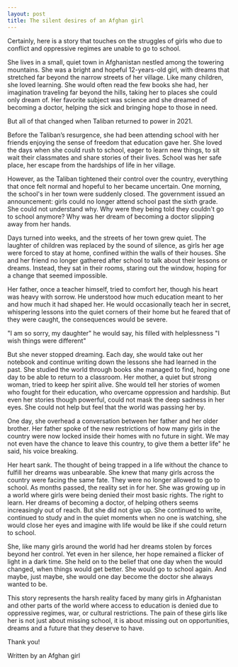 ```yaml
---
layout: post
title: The silent desires of an Afghan girl
---
```


Certainly, here is a story that touches on the struggles of girls who due to conflict and
oppressive regimes are unable to go to school.

She lives in a small, quiet town in Afghanistan nestled among the towering mountains. She was a bright and hopeful 12-years-old girl, with dreams that stretched far beyond the narrow streets of her village. Like many children, she loved learning. She would often read the few books she had, her imagination traveling far beyond the hills, taking her to places she could only dream of. Her favorite subject was science and she dreamed of becoming a doctor, helping the sick and bringing hope to those in need.

But all of that changed when Taliban returned to power in 2021.

Before the Taliban’s resurgence, she had been attending school with her friends enjoying the sense of freedom that education gave her. She loved the days when she could rush to school, eager to learn new things, to sit wait their classmates and share stories of their lives. School was her safe place, her escape from the hardships of life in her village.

However, as the Taliban tightened their control over the country, everything that once felt normal and hopeful to her became uncertain. One morning, the school's in her town were suddenly closed. The government issued an announcement: girls could no longer attend school past the sixth grade. She could not understand why. Why were they being told they couldn't go to school anymore? Why was her dream of becoming a doctor slipping away from her hands.

Days turned into weeks, and the streets of her town grew quiet. The laughter of children was replaced by the sound of silence, as girls her age were forced to stay at home, confined within the walls of their houses. She and her friend no longer gathered after school to talk about their lessons or dreams. Instead, they sat in their rooms, staring out the window, hoping for a change that seemed impossible.

Her father, once a teacher himself, tried to comfort her, though his heart was heavy with sorrow. He understood how much education meant to her and how much it had shaped her. He would occasionally teach her in secret, whispering lessons into the quiet corners of their home but he feared that of they were caught, the consequences would be severe.

"I am so sorry, my daughter" he would say, his filled with helplessness "I wish things were different"

But she never stopped dreaming. Each day, she would take out her notebook and continue writing down the lessons she had learned in the past. She studied the world through books she managed to find, hoping one day to be able to return to a classroom. Her mother, a quiet but strong woman, tried to keep her spirit alive. She would tell her stories of women who fought for their education, who overcame oppression and hardship. But even her stories though powerful, could not mask the deep sadness in her eyes. She could not help but feel that the world was passing her by.

One day, she overhead a conversation between her father and her older brother. Her father spoke of the new restrictions of how many girls in the country were now locked inside their homes with no future in sight. We may not even have the chance to leave this country, to give them a better life" he said, his voice breaking.

Her heart sank. The thought of being trapped in a life without the chance to fulfill her dreams was unbearable. She knew that many girls across the country were facing the same fate. They were no longer allowed to go to school. As months passed, the reality set in for her. She was growing up in a world where girls were being denied their most basic rights. The right to learn. Her dreams of becoming a doctor, of helping others seems increasingly out of reach. But she did not give up. She continued to write, continued to study and in the quiet moments when no one is watching, she would close her eyes and imagine with life would be like if she could return to school.

She, like many girls around the world had her dreams stolen by forces beyond her control. Yet even in her silence, her hope remained a flicker of light in a dark time. She held on to the belief that one day when the would changed, when things would get better. She would go to school again. And maybe, just maybe, she would one day become the doctor she always wanted to be.

This story represents the harsh reality faced by many girls in Afghanistan and other parts of the world where access to education is denied due to oppressive regimes, war, or cultural restrictions. The pain of these girls like her is not just about missing school, it is about missing out on opportunities, dreams and a future that they deserve to have.

Thank you!

Written by an Afghan girl
